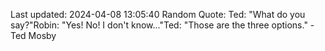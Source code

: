 Last updated: 2024-04-08 13:05:40
Random Quote: Ted: "What do you say?"Robin: "Yes! No! I don't know..."Ted: "Those are the three options." - Ted Mosby